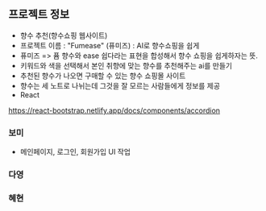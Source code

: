 ## 프로젝트 정보
- 향수 추천(향수쇼핑 웹사이트)
- 프로젝트 이름 : "Fumease" (퓨미즈) : AI로 향수쇼핑을 쉽게
- 퓨미즈 => 퓸 향수와 ease 쉽다라는 표현을 합성해서 향수 쇼핑을 쉽게하자는 뜻.
- 키워드와 색을 선택해서 본인 취향에 맞는 향수를 추천해주는 ai를 만들기
- 추천된 향수가 나오면 구매할 수 있는 향수 쇼핑몰 사이트
- 향수는 세 노트로 나뉘는데 그것을 잘 모르는 사람들에게 정보를 제공
- React

https://react-bootstrap.netlify.app/docs/components/accordion

### 보미
- 메인페이지, 로그인, 회원가입 UI 작업

### 다영


### 혜현


